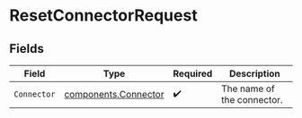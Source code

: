 # ResetConnectorRequest


## Fields

| Field                                                        | Type                                                         | Required                                                     | Description                                                  |
| ------------------------------------------------------------ | ------------------------------------------------------------ | ------------------------------------------------------------ | ------------------------------------------------------------ |
| `Connector`                                                  | [components.Connector](../../models/components/connector.md) | :heavy_check_mark:                                           | The name of the connector.                                   |